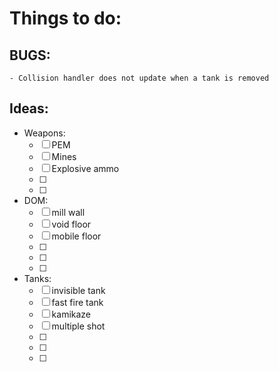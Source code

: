 # Things to do:

## BUGS: 
    - Collision handler does not update when a tank is removed

## Ideas:
- Weapons:
    - [ ] PEM
    - [ ] Mines
    - [ ] Explosive ammo
    - [ ] 
    - [ ] 


- DOM:
    - [ ] mill wall
    - [ ] void floor
    - [ ] mobile floor
    - [ ] 
    - [ ] 
    - [ ] 

- Tanks:
    - [ ] invisible tank
    - [ ] fast fire tank
    - [ ] kamikaze
    - [ ] multiple shot
    - [ ] 
    - [ ] 
    - [ ] 
